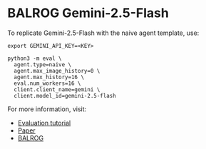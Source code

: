 # BALROG Gemini-2.5-Flash
To replicate Gemini-2.5-Flash with the naive agent template, use:

```
export GEMINI_API_KEY=<KEY>

python3 -m eval \
  agent.type=naive \
  agent.max_image_history=0 \
  agent.max_history=16 \
  eval.num_workers=16 \
  client.client_name=gemini \
  client.model_id=gemini-2.5-flash
```

For more information, visit:

- [Evaluation tutorial](https://github.com/balrog-ai/BALROG/blob/main/docs/evaluation.md)
- [Paper](https://arxiv.org/abs/2411.13543)
- [BALROG](https://balrogai.com)